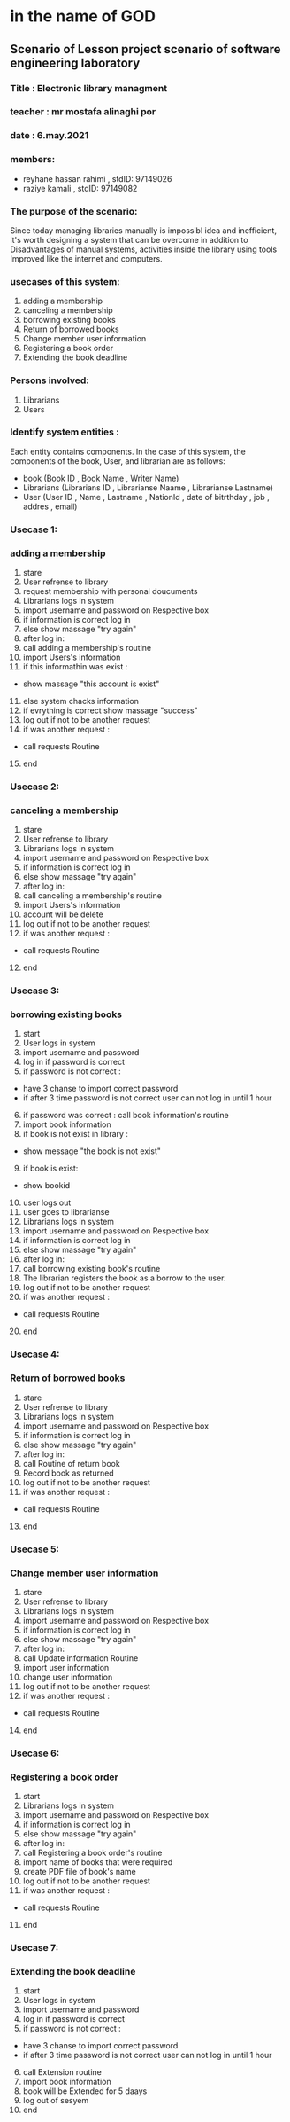 
# in the name of GOD
## Scenario of Lesson project scenario of software engineering laboratory
### Title : Electronic library managment
### teacher : mr mostafa alinaghi por
### date : 6.may.2021
### members:
* reyhane hassan rahimi , stdID: 97149026
* raziye kamali , stdID: 97149082


### The purpose of the scenario:

Since today managing libraries manually is impossibl idea and inefficient, it's worth designing a system that can be overcome in addition to Disadvantages of manual systems, activities inside the library using tools Improved like the internet and computers. 

### usecases of this system:

1. adding a membership
2. canceling a membership
3. borrowing existing books
4. Return of borrowed books
5. Change member user information 
6. Registering a book order 
7. Extending the book deadline 

### Persons involved:

1. Librarians 
2. Users

### Identify system entities :

Each entity contains components. In the case of this system, the components of the book, User, and librarian are as follows:


* book (Book ID , Book Name , Writer Name)
* Librarians (Librarians ID , Librarianse Naame , Librarianse Lastname)
* User (User ID , Name , Lastname , NationId , date of bitrthday , job , addres , email)

### Usecase 1:
### adding a membership

1. stare
2. User refrense to library
3. request membership  with personal doucuments
4. Librarians logs in system
5. import username and password on Respective box
6. if information is correct log in
7. else show massage "try again"
8. after log in:
9. call adding a membership's routine
9. import Users's information
10. if this informathin was exist :
* show massage "this account is exist"
11. else system chacks information 
12. if evrything is correct show massage "success"
13. log out if not to be another request
14. if was another request :
*  call requests Routine 
15. end

### Usecase 2:
### canceling a membership

1. stare
2. User refrense to library
3. Librarians logs in system
4. import username and password on Respective box
5. if information is correct log in
6. else show massage "try again"
7. after log in:
8. call canceling a membership's routine
8. import Users's information
9. account will be delete
10. log out if not to be another request
11.  if was another request :
*  call requests Routine 
12. end

### Usecase 3:
### borrowing existing books

1. start
2. User logs in system
3. import username and password
4. log in if password is correct 
5. if password is not correct :
* have 3 chanse to import correct password
* if after 3 time password is not correct user can not log in until 1 hour
6. if password was correct : call book information's routine
7. import book information
8. if book is not exist in library :
* show message "the book is not exist"
9. if book is exist:
* show bookid
10. user logs out
11. user goes to librarianse
12. Librarians logs in system
13. import username and password on Respective box
14. if information is correct log in
15. else show massage "try again"
16. after log in:
17. call  borrowing existing book's routine
17. The librarian registers the book as a borrow to the user.
18. log out if not to be another request
19.  if was another request :
*  call requests Routine 
20. end

### Usecase 4:
### Return of borrowed books

1. stare
2. User refrense to library
3. Librarians logs in system
5. import username and password on Respective box
6. if information is correct log in
7. else show massage "try again"
8. after log in:
9. call Routine of return book
10. Record book as returned
11. log out if not to be another request
12.  if was another request :
*  call requests Routine 
13. end

### Usecase 5:
### Change member user information

1. stare
2. User refrense to library
3. Librarians logs in system
5. import username and password on Respective box
6. if information is correct log in
7. else show massage "try again"
8. after log in:
9. call Update information Routine
10. import user information
11. change user information
12. log out if not to be another request
13. if was another request :
*  call requests Routine 
14. end

### Usecase 6:
### Registering a book order 

1. start
2. Librarians logs in system
3. import username and password on Respective box
4. if information is correct log in
5. else show massage "try again"
6. after log in:
7. call Registering a book order's routine
7. import name of  books that were required
8. create PDF file of book's name
9. log out if not to be another request
10. if was another request :
*  call requests Routine 
11. end

### Usecase 7:
### Extending the book deadline


1. start
2. User logs in system
3. import username and password
4. log in if password is correct 
5. if password is not correct :
* have 3 chanse to import correct password
* if after 3 time password is not correct user can not log in until 1 hour
6. call Extension routine
7. import book information
8. book will be Extended for 5 daays
9. log out of sesyem
10. end
